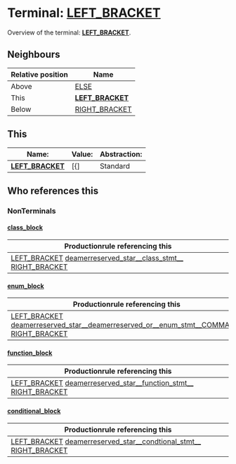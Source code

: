 # Terminal: **[LEFT_BRACKET](./LEFT_BRACKET.md)**

Overview of the terminal: **[LEFT_BRACKET](./LEFT_BRACKET.md)**.



## **Neighbours**

| Relative position | Name                                          |
| ----------------- | --------------------------------------------- |
| Above             | [ELSE](./ELSE.md) |
| This              | **[LEFT_BRACKET](./LEFT_BRACKET.md)** |
| Below             | [RIGHT_BRACKET](./RIGHT_BRACKET.md) |



## **This**

| Name:                                       | Value:          | Abstraction:    |
| ------------------------------------------- | --------------- | --------------- |
| **[LEFT_BRACKET](./LEFT_BRACKET.md)** | [{] | Standard |



## **Who references this**

### NonTerminals


#### [class_block](./../Grammar/class_block.md)

| Productionrule referencing this                      |
| ---------------------------------------------------- |
| [LEFT_BRACKET](./LEFT_BRACKET.md) [deamerreserved_star__class_stmt__](./../Grammar/deamerreserved_star__class_stmt__.md) [RIGHT_BRACKET](./RIGHT_BRACKET.md)  |


#### [enum_block](./../Grammar/enum_block.md)

| Productionrule referencing this                      |
| ---------------------------------------------------- |
| [LEFT_BRACKET](./LEFT_BRACKET.md) [deamerreserved_star__deamerreserved_or__enum_stmt__COMMA____](./../Grammar/deamerreserved_star__deamerreserved_or__enum_stmt__COMMA____.md) [RIGHT_BRACKET](./RIGHT_BRACKET.md)  |


#### [function_block](./../Grammar/function_block.md)

| Productionrule referencing this                      |
| ---------------------------------------------------- |
| [LEFT_BRACKET](./LEFT_BRACKET.md) [deamerreserved_star__function_stmt__](./../Grammar/deamerreserved_star__function_stmt__.md) [RIGHT_BRACKET](./RIGHT_BRACKET.md)  |


#### [conditional_block](./../Grammar/conditional_block.md)

| Productionrule referencing this                      |
| ---------------------------------------------------- |
| [LEFT_BRACKET](./LEFT_BRACKET.md) [deamerreserved_star__condtional_stmt__](./../Grammar/deamerreserved_star__condtional_stmt__.md) [RIGHT_BRACKET](./RIGHT_BRACKET.md)  |



